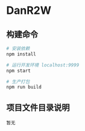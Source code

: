 # DanR2W

## 构建命令

``` bash
# 安装依赖
npm install

# 运行开发环境 localhost:9999
npm start

# 生产打包
npm run build

```

## 项目文件目录说明

```
暂无
```